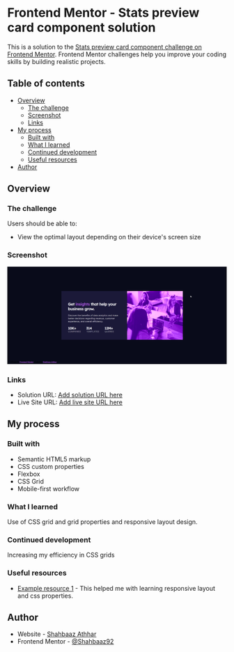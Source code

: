 # Frontend Mentor - Stats preview card component solution

This is a solution to the [Stats preview card component challenge on Frontend Mentor](https://www.frontendmentor.io/challenges/stats-preview-card-component-8JqbgoU62). Frontend Mentor challenges help you improve your coding skills by building realistic projects.

## Table of contents

- [Overview](#overview)
  - [The challenge](#the-challenge)
  - [Screenshot](#screenshot)
  - [Links](#links)
- [My process](#my-process)
  - [Built with](#built-with)
  - [What I learned](#what-i-learned)
  - [Continued development](#continued-development)
  - [Useful resources](#useful-resources)
- [Author](#author)

## Overview

### The challenge

Users should be able to:

- View the optimal layout depending on their device's screen size

### Screenshot

![](./screenshot.png)

### Links

- Solution URL: [Add solution URL here](https://github.com/Shahbaaz92/stats-preview-card-component)
- Live Site URL: [Add live site URL here](https://stats-preview-card-component-shahbaaz.netlify.app/)

## My process

### Built with

- Semantic HTML5 markup
- CSS custom properties
- Flexbox
- CSS Grid
- Mobile-first workflow

### What I learned

Use of CSS grid and grid properties and responsive layout design.

### Continued development

Increasing my efficiency in CSS grids

### Useful resources

- [Example resource 1](https://scrimba.com) - This helped me with learning responsive layout and css properties.

## Author

- Website - [Shahbaaz Athhar](https://github.com/Shahbaaz92)
- Frontend Mentor - [@Shahbaaz92](https://www.frontendmentor.io/profile/Shahbaaz92)
